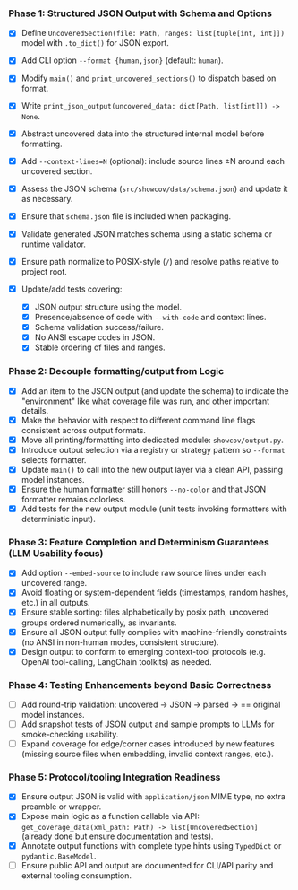 ### Phase 1: Structured JSON Output with Schema and Options

* [x] Define `UncoveredSection(file: Path, ranges: list[tuple[int, int]])` model with `.to_dict()` for JSON export.
* [x] Add CLI option `--format {human,json}` (default: `human`).
* [x] Modify `main()` and `print_uncovered_sections()` to dispatch based on format.
* [x] Write `print_json_output(uncovered_data: dict[Path, list[int]]) -> None`.
* [x] Abstract uncovered data into the structured internal model before formatting.
* [x] Add `--context-lines=N` (optional): include source lines ±N around each uncovered section.
* [x] Assess the JSON schema (`src/showcov/data/schema.json`) and update it as necessary.
* [x] Ensure that `schema.json` file is included when packaging.
* [x] Validate generated JSON matches schema using a static schema or runtime validator.
* [x] Ensure path normalize to POSIX-style (`/`) and resolve paths relative to project root.
* [x] Update/add tests covering:

  * [x] JSON output structure using the model.
  * [x] Presence/absence of code with `--with-code` and context lines.
  * [x] Schema validation success/failure.
  * [x] No ANSI escape codes in JSON.
  * [x] Stable ordering of files and ranges.

### Phase 2: Decouple formatting/output from Logic

* [x] Add an item to the JSON output (and update the schema) to indicate the "environment" like what coverage file was run, and other important details.
* [x] Make the behavior with respect to different command line flags consistent across output formats.
* [x] Move all printing/formatting into dedicated module: `showcov/output.py`.
* [x] Introduce output selection via a registry or strategy pattern so `--format` selects formatter.
* [x] Update `main()` to call into the new output layer via a clean API, passing model instances.
* [x] Ensure the human formatter still honors `--no-color` and that JSON formatter remains colorless.
* [x] Add tests for the new output module (unit tests invoking formatters with deterministic input).

### Phase 3: Feature Completion and Determinism Guarantees (LLM Usability focus)

* [x] Add option `--embed-source` to include raw source lines under each uncovered range.
* [x] Avoid floating or system-dependent fields (timestamps, random hashes, etc.) in all outputs.
* [x] Ensure stable sorting: files alphabetically by posix path, uncovered groups ordered numerically, as invariants.
* [x] Ensure all JSON output fully complies with machine-friendly constraints (no ANSI in non-human modes, consistent structure).
* [x] Design output to conform to emerging context-tool protocols (e.g. OpenAI tool-calling, LangChain toolkits) as needed.

### Phase 4: Testing Enhancements beyond Basic Correctness

* [ ] Add round-trip validation: uncovered → JSON → parsed → == original model instances.
* [ ] Add snapshot tests of JSON output and sample prompts to LLMs for smoke-checking usability.
* [ ] Expand coverage for edge/corner cases introduced by new features (missing source files when embedding, invalid context ranges, etc.).

### Phase 5: Protocol/tooling Integration Readiness

* [x] Ensure output JSON is valid with `application/json` MIME type, no extra preamble or wrapper.
* [x] Expose main logic as a function callable via API: `get_coverage_data(xml_path: Path) -> list[UncoveredSection]` (already done but ensure documentation and tests).
* [x] Annotate output functions with complete type hints using `TypedDict` or `pydantic.BaseModel`.
* [ ] Ensure public API and output are documented for CLI/API parity and external tooling consumption.
